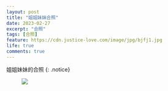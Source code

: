 ```yaml
---
layout: post
title: "姐姐妹妹合照"
date: 2023-02-27
excerpt: "合照"
tags: [合照]
feature: https://cdn.justice-love.com/image/jpg/bjfj1.jpg
life: true
comments: true
---
```

姐姐妹妹的合照
{: .notice}
<figure>
    <img src="{{ site.staticUrl }}/image/jpg/jiejiemeimeihezhao.JPG" />
</figure>
